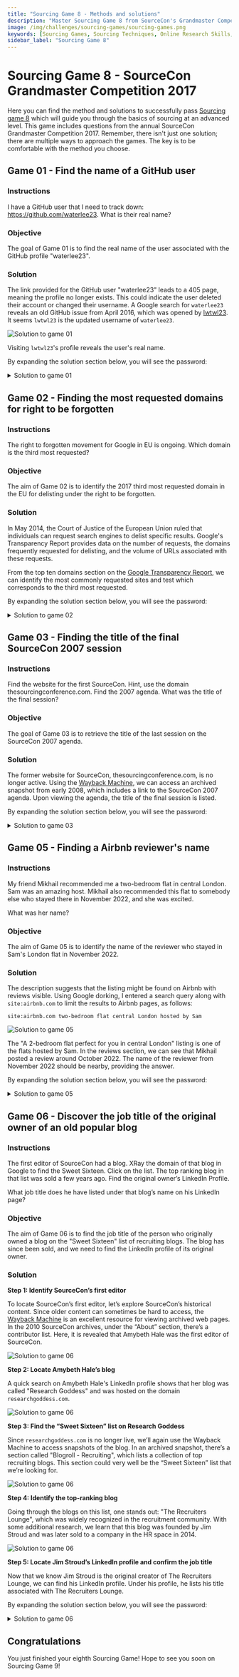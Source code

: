 ```yaml
---
title: "Sourcing Game 8 - Methods and solutions"
description: "Master Sourcing Game 8 from SourceCon's Grandmaster Competition 2017 with detailed solutions and tips. Learn advanced sourcing techniques and explore multiple methods for each challenge."
image: /img/challenges/sourcing-games/sourcing-games.png
keywords: [Sourcing Games, Sourcing Techniques, Online Research Skills, OSINT, SourceCon]
sidebar_label: "Sourcing Game 8"
---
```


# Sourcing Game 8 - SourceCon Grandmaster Competition 2017

Here you can find the method and solutions to successfully pass [Sourcing game 8](https://sourcing.games/sourcing-challenge-2017/) which will guide you through the basics of sourcing at an advanced level. This game includes questions from the annual SourceCon Grandmaster Competition 2017. Remember, there isn't just one solution; there are multiple ways to approach the games. The key is to be comfortable with the method you choose.

## Game 01 - Find the name of a GitHub user

### Instructions

I have a GitHub user that I need to track down: https://github.com/waterlee23. What is their real name?

### Objective

The goal of Game 01 is to find the real name of the user associated with the GitHub profile "waterlee23".

### Solution

The link provided for the GitHub user "waterlee23" leads to a 405 page, meaning the profile no longer exists. This could indicate the user deleted their account or changed their username. A Google search for `waterlee23` reveals an old GitHub issue from April 2016, which was opened by [lwtwl23](https://github.com/lwtwl23). It seems `lwtwl23` is the updated username of `waterlee23`.

![Solution to game 01](/img/challenges/sourcing-games/game-8/sourcing-games-8-01-1.png "Solution to game 01")

Visiting `lwtwl23`'s profile reveals the user's real name.

By expanding the solution section below, you will see the password:

<details>
<summary>Solution to game 01</summary>

The real name of "waterlee23" is Wentao Li.

![Solution to game 01](/img/challenges/sourcing-games/game-8/sourcing-games-8-01-2.png "Solution to game 01")

The password to reach the next level is "**wentaoli**".

</details>

## Game 02 - Finding the most requested domains for right to be forgotten

### Instructions

The right to forgotten movement for Google in EU is ongoing. Which domain is the third most requested? 

### Objective

The aim of Game 02 is to identify the 2017 third most requested domain in the EU for delisting under the right to be forgotten.

### Solution

In May 2014, the Court of Justice of the European Union ruled that individuals can request search engines to delist specific results. Google's Transparency Report provides data on the number of requests, the domains frequently requested for delisting, and the volume of URLs associated with these requests.

From the top ten domains section on the [Google Transparency Report](https://transparencyreport.google.com/eu-privacy/overview), we can identify the most commonly requested sites and test which corresponds to the third most requested.

By expanding the solution section below, you will see the password:

<details>
<summary>Solution to game 02</summary>

In 2017, the third most requested domain has been youtube.com for the EU's right to be forgotten requests.

![Solution to game 02](/img/challenges/sourcing-games/game-8/sourcing-games-8-02.png "Solution to game 02")

The password to reach the next level is "**youtube**".

</details>

## Game 03 - Finding the title of the final SourceCon 2007 session

### Instructions

Find the website for the first SourceCon. 
Hint, use the domain thesourcingconference.com. Find the 2007 agenda. What was the title of the final session?

### Objective

The goal of Game 03 is to retrieve the title of the last session on the SourceCon 2007 agenda.

### Solution

The former website for SourceCon, thesourcingconference.com, is no longer active. Using the [Wayback Machine](https://web.archive.org/), we can access an archived snapshot from early 2008, which includes a link to the SourceCon 2007 agenda. Upon viewing the agenda, the title of the final session is listed.

By expanding the solution section below, you will see the password:

<details>
<summary>Solution to game 03</summary>

The title of the final session of the 2007 SourceCon was "Sourcing: Phone vs. Internet".

![Solution to game 03](/img/challenges/sourcing-games/game-8/sourcing-games-8-03.png "Solution to game 03")

The password to reach the next level is "**internet**".

</details>

## Game 05 - Finding a Airbnb reviewer's name

### Instructions

My friend Mikhail recommended me a two-bedroom flat in central London. Sam was an amazing host. Mikhail also recommended this flat to somebody else who stayed there in November 2022, and she was excited.

What was her name? 

### Objective

The aim of Game 05 is to identify the name of the reviewer who stayed in Sam's London flat in November 2022.

### Solution

The description suggests that the listing might be found on Airbnb with reviews visible. Using Google dorking, I entered a search query along with `site:airbnb.com` to limit the results to Airbnb pages, as follows:

`site:airbnb.com two-bedroom flat central London hosted by Sam`

![Solution to game 05](/img/challenges/sourcing-games/game-8/sourcing-games-8-05-1.png "Solution to game 05")

The "A 2-bedroom flat perfect for you in central London" listing is one of the flats hosted by Sam. In the reviews section, we can see that Mikhail posted a review around October 2022. The name of the reviewer from November 2022 should be nearby, providing the answer.

By expanding the solution section below, you will see the password:

<details>
<summary>Solution to game 05</summary>

The reviewer who stayed in Sam’s flat in November 2022 is Rhonda.

![Solution to game 05](/img/challenges/sourcing-games/game-8/sourcing-games-8-05-2.png "Solution to game 05")

![Solution to game 05](/img/challenges/sourcing-games/game-8/sourcing-games-8-05-3.png "Solution to game 05")

The password to reach the next level is "**rhonda**".

</details>

## Game 06 - Discover the job title of the original owner of an old popular blog

### Instructions

The first editor of SourceCon had a blog. XRay the domain of that blog in Google to find the Sweet Sixteen. Click on the list. The top ranking blog in that list was sold a few years ago. Find the original owner’s LinkedIn Profile.

What job title does he have listed under that blog’s name on his LinkedIn page?

### Objective

The aim of Game 06 is to find the job title of the person who originally owned a blog on the "Sweet Sixteen" list of recruiting blogs. The blog has since been sold, and we need to find the LinkedIn profile of its original owner.

### Solution

**Step 1: Identify SourceCon’s first editor**

To locate SourceCon’s first editor, let’s explore SourceCon’s historical content. Since older content can sometimes be hard to access, the [Wayback Machine](https://web.archive.org/) is an excellent resource for viewing archived web pages. In the 2010 SourceCon archives, under the “About” section, there’s a contributor list. Here, it is revealed that Amybeth Hale was the first editor of SourceCon.

![Solution to game 06](/img/challenges/sourcing-games/game-8/sourcing-games-8-06-1.png "Solution to game 06")

**Step 2: Locate Amybeth Hale’s blog**

A quick search on Amybeth Hale's LinkedIn profile shows that her blog was called "Research Goddess" and was hosted on the domain `researchgoddess.com`.

![Solution to game 06](/img/challenges/sourcing-games/game-8/sourcing-games-8-06-2.png "Solution to game 06")

**Step 3: Find the “Sweet Sixteen” list on Research Goddess**

Since `researchgoddess.com` is no longer live, we’ll again use the Wayback Machine to access snapshots of the blog. In an archived snapshot, there’s a section called "Blogroll - Recruiting", which lists a collection of top recruiting blogs. This section could very well be the “Sweet Sixteen” list that we’re looking for.

![Solution to game 06](/img/challenges/sourcing-games/game-8/sourcing-games-8-06-3.png "Solution to game 06")

**Step 4: Identify the top-ranking blog**

Going through the blogs on this list, one stands out: "The Recruiters Lounge", which was widely recognized in the recruitment community. With some additional research, we learn that this blog was founded by Jim Stroud and was later sold to a company in the HR space in 2014.

![Solution to game 06](/img/challenges/sourcing-games/game-8/sourcing-games-8-06-4.png "Solution to game 06")

**Step 5: Locate Jim Stroud’s LinkedIn profile and confirm the job title**

Now that we know Jim Stroud is the original creator of The Recruiters Lounge, we can find his LinkedIn profile. Under his profile, he lists his title associated with The Recruiters Lounge.

By expanding the solution section below, you will see the password:

<details>
<summary>Solution to game 06</summary>

Jim Stroud’s LinkedIn title associated with The Recruiters Lounge is "entrepreneur".

![Solution to game 06](/img/challenges/sourcing-games/game-8/sourcing-games-8-06-5.png "Solution to game 06")

The password to reach the next level is "**entrepreneur**".

</details>

## Congratulations

You just finished your eighth Sourcing Game! Hope to see you soon on Sourcing Game 9!
